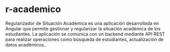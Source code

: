 # r-academico
Regularizador de Situación Académica es una aplicación desarrollada en Angular que permite gestionar y regularizar la situación académica de los estudiantes. La aplicación se comunica con un backend mediante API REST para realizar operaciones como búsqueda de estudiantes, actualización de datos académicos..
